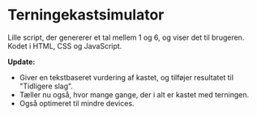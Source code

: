 # Terningekastsimulator
Lille script, der genererer et tal mellem 1 og 6, og viser det til brugeren. Kodet i HTML, CSS og JavaScript.

**Update:**

- Giver en tekstbaseret vurdering af kastet, og tilføjer resultatet til "Tidligere slag".
- Tæller nu også, hvor mange gange, der i alt er kastet med terningen.
- Også optimeret til mindre devices.
